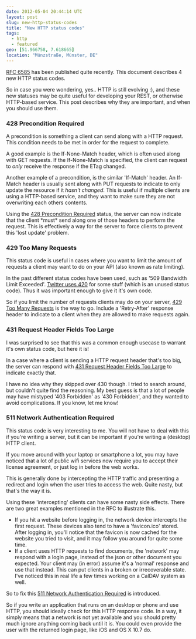 ```yaml
---
date: 2012-05-04 20:44:14 UTC
layout: post
slug: new-http-status-codes
title: "New HTTP status codes"
tags:
  - http
  - featured
geo: [51.966758, 7.618665]
location: "Münzstraße, Münster, DE"
---
```

<p><a href="http://tools.ietf.org/html/rfc6585">RFC 6585</a> has been published quite recently. This document describes 4 new HTTP status codes.</p>

<p>So in case you were wondering, yes.. HTTP is still evolving :), and these new statuses may be quite useful for developing your REST, or otherwise HTTP-based service. This post describes why they are important, and when you should use them.</p>

<h3>428 Precondition Required</h3>

<p>A precondition is something a client can send along with a HTTP request. This condition needs to be met in order for the request to complete.</p>

<p>A good example is the If-None-Match header, which is often used along with GET requests. If the If-None-Match is specified, the client can request to <em>only</em> receive the response if the ETag changed.</p>

<p>Another example of a precondition, is the similar 'If-Match' header. An If-Match header is usually sent along with PUT requests to indicate to only update the resource if it <em>hasn't changed</em>. This is useful if multiple clients are using a HTTP-based service, and they want to make sure they are not overwriting each others contents.</p>

<p>Using the <a href="http://tools.ietf.org/html/rfc6585#section-3">428 Precondition Required</a> status, the server can now indicate that the client *must* send along one of those headers to perform the request. This is effectively a way for the server to force clients to prevent this 'lost update' problem.</p>

<h3>429 Too Many Requests</h3>

<p>This status code is useful in cases where you want to limit the amount of requests a client may want to do on your API (also known as rate limiting).</p>

<p>In the past different status codes have been used, such as '509 Bandwidth Limit Exceeded'. <a href="https://dev.twitter.com/docs/error-codes-responses">Twitter uses 420</a> for some stuff (which is an unused status code). Thus it was important enough to give it it's own code.</p>

<p>So if you limit the number of requests clients may do on your server, <a href="http://tools.ietf.org/html/rfc6585#section-4">429 Too Many Requests</a> is the way to go. Include a 'Retry-After' response header to indicate to a client when they are allowed to make requests again.</p>

<h3>431 Request Header Fields Too Large</h3>

<p>I was surprised to see that this was a common enough usecase to warrant it's own status code, but here it is!</p>
<p>In a case where a client is sending a HTTP request header that's too big, the server can respond with <a href="http://tools.ietf.org/html/rfc6585#section-5">431 Request Header Fields Too Large</a> to indicate exactly that.</p>

<p>I have no idea why they skipped over 430 though. I tried to search around, but couldn't quite find the reasoning. My best guess is that a lot of people may have mistyped '403 Forbidden' as '430 Forbidden', and they wanted to avoid complications. If you know, let me know!</p>

<h3>511 Network Authentication Required</h3>

<p>This status code is very interesting to me. You will not have to deal with this if you're writing a server, but it can be important if you're writing a (desktop) HTTP client.</p>

<p>If you move around with your laptop or smartphone a lot, you may have noticed that a lot of public wifi services now require you to accept their license agreement, or just log in before the web works.</p>

<p>This is generally done by intercepting the HTTP traffic and presenting a redirect and login when the user tries to access the web. Quite nasty, but that's the way it is.</p>

<p>Using these 'intercepting' clients can have some nasty side effects. There are two great examples mentioned in the RFC to illustrate this.</p>

<ul>
  <li>If you hit a website before logging in, the network device intercepts the first request. These devices also tend to have a 'favicon.ico' stored. After logging in, you'll notice that the favicon is now cached for the website you tried to visit, and it may follow you around for quite some time.</li>
  <li>If a client uses HTTP requests to find documents, the 'network' may respond with a login page, instead of the json or other document you expected. Your client may (in error) assume it's a 'normal' response and use that instead. This can put clients in a broken or irrecoverable state. I've noticed this in real life a few times working on a CalDAV system as well.</li>
</ul>

<p> So to fix this <a href="http://tools.ietf.org/html/rfc6585#section-6">511 Network Authentication Required</a> is introduced.</p>

<p>So if you write an application that runs on an desktop or phone and use HTTP, you should ideally check for this HTTP response code. In a way, it simply means that a network is not yet available and you should pretty much ignore anything coming back until it is. You could even provide the user with the returned login page, like iOS and OS X 10.7 do.</p>

